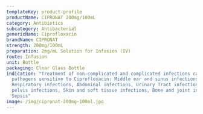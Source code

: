 ```yaml
---
templateKey: product-profile
productName: CIPRONAT 200mg/100mL
category: Antibiotics
subcategory: Antibacterial
genericName: Ciprofloxacin
brandName: CIPRONAT
strength: 200mg/100mL
preparation: 2mg/mL Solution for Infusion (IV)
route: Infusion
unit: Bottle
packaging: Clear Glass Bottle
indication: "Treatment of non-complicated and complicated infections caused by
  pathogens sensitive to Ciprofloxacin: Middle ear and sinus infections,
  Respiratory infections, Abdominal infections, Urinary Tract infections, Small
  pelvis infections, Skin and soft tissue infections, Bone and joint infections,
  Sepsis"
image: /img/cipronat-200mg-100ml.jpg
---
```

